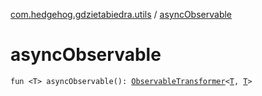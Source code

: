 [com.hedgehog.gdzietabiedra.utils](index.md) / [asyncObservable](./async-observable.md)

# asyncObservable

`fun <T> asyncObservable(): `[`ObservableTransformer`](http://reactivex.io/RxJava/javadoc/io/reactivex/ObservableTransformer.html)`<`[`T`](async-observable.md#T)`, `[`T`](async-observable.md#T)`>`